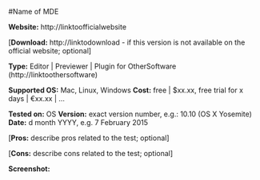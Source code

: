 #Name of MDE

**Website:** http://linktoofficialwebsite

[**Download:** http://linktodownload - if this version is not available on the official website; optional]

**Type:** Editor | Previewer | Plugin for OtherSoftware (http://linktoothersoftware)

**Supported OS:** Mac, Linux, Windows
**Cost:** free | $xx.xx, free trial for x days | €xx.xx | ...

**Tested on:** OS
**Version:** exact version number, e.g.: 10.10 (OS X Yosemite)
**Date:** d month YYYY, e.g. 7 February 2015

[**Pros:** describe pros related to the test; optional]

[**Cons:** describe cons related to the test; optional]

**Screenshot:** 
